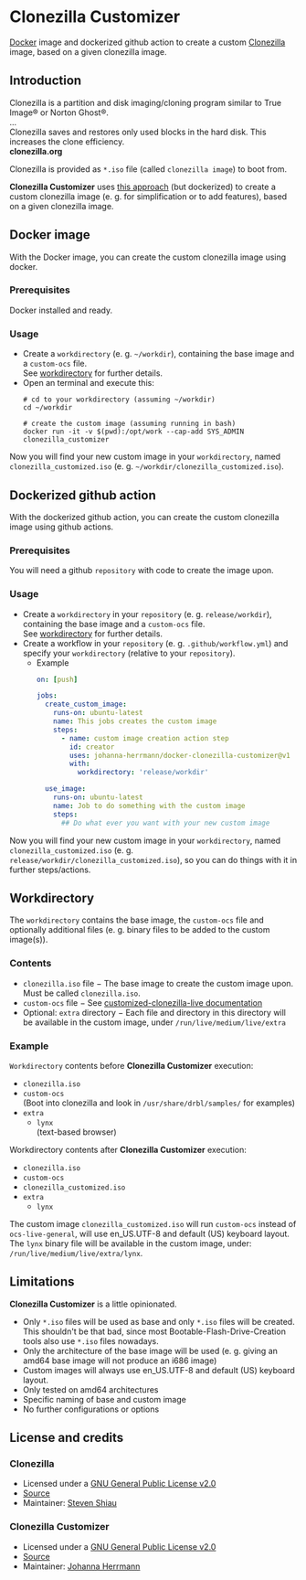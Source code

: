 # Clonezilla Customizer

[Docker](https://www.docker.com/) image and dockerized github action to create a custom [Clonezilla](https://clonezilla.org/) image,
based on a given clonezilla image.


## Introduction

Clonezilla is a partition and disk imaging/cloning program similar to True Image® or Norton Ghost®. \
... \
Clonezilla saves and restores only used blocks in the hard disk. This increases the clone efficiency. \
**clonezilla.org**

Clonezilla is provided as `*.iso` file (called `clonezilla image`) to boot from.

**Clonezilla Customizer** uses [this approach](https://clonezilla.org/advanced/customized-clonezilla-live.php) (but dockerized)
to create a custom clonezilla image (e. g. for simplification or to add features), based on a given clonezilla image.

## Docker image
With the Docker image, you can create the custom clonezilla image using docker.

### Prerequisites
Docker installed and ready.

### Usage
* Create a `workdirectory` (e. g. `~/workdir`),
  containing the base image and a `custom-ocs` file. \
  See [workdirectory](#workdirectory) for further details.
* Open an terminal and execute this:
  ```shell
  # cd to your workdirectory (assuming ~/workdir)
  cd ~/workdir

  # create the custom image (assuming running in bash)
  docker run -it -v $(pwd):/opt/work --cap-add SYS_ADMIN clonezilla_customizer
  ```

Now you will find your new custom image in your `workdirectory`, named `clonezilla_customized.iso`
(e. g. `~/workdir/clonezilla_customized.iso`).


## Dockerized github action
With the dockerized github action, you can create the custom clonezilla image using github actions.

### Prerequisites
You will need a github `repository` with code to create the image upon.

### Usage
* Create a `workdirectory` in your `repository` (e. g. `release/workdir`),
  containing the base image and a `custom-ocs` file. \
  See [workdirectory](#workdirectory) for further details.
* Create a workflow in your `repository` (e. g. `.github/workflow.yml`)
  and specify your `workdirectory` (relative to your `repository`).
  * Example
    ```yaml
    on: [push]

    jobs:
      create_custom_image:
        runs-on: ubuntu-latest
        name: This jobs creates the custom image
        steps:
          - name: custom image creation action step
            id: creator
            uses: johanna-herrmann/docker-clonezilla-customizer@v1
            with:
              workdirectory: 'release/workdir'

      use_image:
        runs-on: ubuntu-latest
        name: Job to do something with the custom image
        steps:
          ## Do what ever you want with your new custom image
    ```

Now you will find your new custom image in your `workdirectory`, named `clonezilla_customized.iso`
(e. g. `release/workdir/clonezilla_customized.iso`), so you can do things with it in further steps/actions.

## Workdirectory

The `workdirectory` contains the base image, the `custom-ocs` file and optionally additional files (e. g. binary files to be added to the custom image(s)).

### Contents
* `clonezilla.iso` file &minus; The base image to create the custom image upon. Must be called `clonezilla.iso`.
* `custom-ocs` file &minus; See [customized-clonezilla-live documentation](https://clonezilla.org/advanced/customized-clonezilla-live.php)
* Optional: `extra` directory &minus; Each file and directory in this directory will be available in the custom image,
  under `/run/live/medium/live/extra`

### Example
`Workdirectory` contents before **Clonezilla Customizer** execution:
* `clonezilla.iso`
* `custom-ocs` \
  (Boot into clonezilla and look in `/usr/share/drbl/samples/` for examples)
* `extra`
  * `lynx` \
    (text-based browser)

Workdirectory contents after **Clonezilla Customizer** execution:
* `clonezilla.iso`
* `custom-ocs`
* `clonezilla_customized.iso`
* `extra`
  * `lynx`

The custom image `clonezilla_customized.iso` will run `custom-ocs` instead of `ocs-live-general`, will use en_US.UTF-8 and default (US) keyboard layout. \
The `lynx` binary file will be available in the custom image, under: `/run/live/medium/live/extra/lynx`.

## Limitations

**Clonezilla Customizer** is a little opinionated.

* Only `*.iso` files will be used as base and only `*.iso` files will be created. \
  This shouldn't be that bad, since most Bootable-Flash-Drive-Creation tools also use `*.iso` files nowadays.
* Only the architecture of the base image will be used
  (e. g. giving an amd64 base image will not produce an i686 image)
* Custom images will always use en_US.UTF-8 and default (US) keyboard layout.
* Only tested on amd64 architectures
* Specific naming of base and custom image
* No further configurations or options

## License and credits

### Clonezilla
* Licensed under a [GNU General Public License v2.0](./LICENSE_clonezilla)
* [Source](https://github.com/stevenshiau/clonezilla)
* Maintainer: [Steven Shiau](https://github.com/stevenshiau/)

### Clonezilla Customizer
* Licensed under a [GNU General Public License v2.0](./LICENSE)
* [Source](https://github.com/johanna-herrmann/clonezilla_customizer)
* Maintainer: [Johanna Herrmann](https://github.com/johanna-herrmann/)
